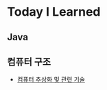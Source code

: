 # Today I Learned
## Java
## 컴퓨터 구조
* [컴퓨터 추상화 및 관련 기술](https://github.com/minjeeyong/TIL/blob/main/%EC%BB%B4%ED%93%A8%ED%84%B0%20%EA%B5%AC%EC%A1%B0/%EC%BB%B4%ED%93%A8%ED%84%B0%20%EC%B6%94%EC%83%81%ED%99%94%20%EB%B0%8F%20%EA%B4%80%EB%A0%A8%20%EA%B8%B0%EC%88%A0.md)
